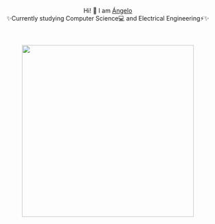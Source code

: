 
<p align="center">Hi! 👋 I am <a href="https://github.com/angelosalazarb">Ángelo</a><br>
	✨Currently studying Computer Science💻 and Electrical Engineering⚡✨<br>
	<br><br>
	
	


<p align="center"><img src="https://github-readme-stats.vercel.app/api?username=angelosalazarb&&show_icons=true&title_color=ffffff&icon_color=bb2acf&text_color=daf7dc&bg_color=151515" width="400"></p>
<!--
**angelosalazarb/angelosalazarb** is a ✨ _special_ ✨ repository because its `README.md` (this file) appears on your GitHub profile.

Here are some ideas to get you started:

- 🔭 I’m currently working on ...
- 🌱 I’m currently learning ...
- 👯 I’m looking to collaborate on ...
- 🤔 I’m looking for help with ...
- 💬 Ask me about ...
- 📫 How to reach me: ...
- 😄 Pronouns: ...
- ⚡ Fun fact: ...
-->
